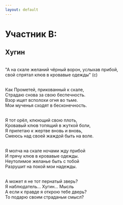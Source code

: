 ```yaml
---
layout: default
---
```


# Участник B:

## Хугин

<br/>&quot;А на скале желаний чёрный ворон, услыхав прибой,
<br/>свой спрятал клюв в кровавые одежды&quot; (с)

<br/>Как Прометей, прикованный к скале,
<br/>Страдаю снова за свою беспечность.
<br/>Взор ищет всполохи огня во тьме.
<br/>Мои мученья сходят в бесконечность.

<br/>Я тот орёл, клюющий свою плоть,
<br/>Кровавый клюв топящий в жуткой боли,
<br/>Я прилетаю к жертве вновь и вновь,
<br/>Смеюсь над своей жаждой быть на воле.

<br/>Я молча на скале ночами жду прибой
<br/>И прячу клюв в кровавые одежды.
<br/>Неутолимое желанье быть с тобой
<br/>Разрушит на покой мои надежды.

<br/>А может я не тот пернатый зверь?
<br/>Я наблюдатель... Хугин... Мысль
<br/>А если к правде я открою тебе дверь?
<br/>То подарю своим страданьм смысл?
